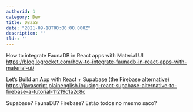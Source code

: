```yaml
---
authorid: 1
category: Dev
title: DBaaS
date: "2021-09-18T00:00:00.000Z"
description: ""
tldr: ''
---
```



How to integrate FaunaDB in React apps with Material UI
https://blog.logrocket.com/how-to-integrate-faunadb-in-react-apps-with-material-ui/


Let’s Build an App with React + Supabase (the Firebase alternative)
https://javascript.plainenglish.io/using-react-supabase-alternative-to-firebase-a-tutorial-11219c1a2c8c


Supabase? FaunaDB? Firebase? Estão todos no mesmo saco?


